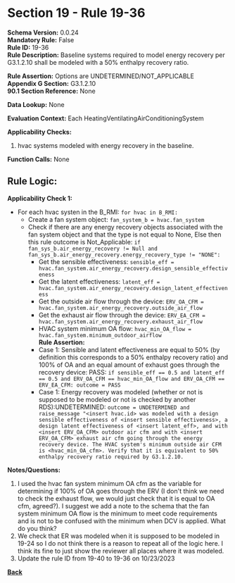 # Section 19 - Rule 19-36         
**Schema Version:** 0.0.24      
**Mandatory Rule:** False      
**Rule ID:** 19-36         
**Rule Description:** Baseline systems required to model energy recovery per G3.1.2.10 shall be modeled with a 50% enthalpy recovery ratio. 

**Rule Assertion:** Options are UNDETERMINED/NOT_APPLICABLE     
**Appendix G Section:** G3.1.2.10         
**90.1 Section Reference:** None  

**Data Lookup:** None  

**Evaluation Context:** Each HeatingVentilatingAirConditioningSystem  

**Applicability Checks:** 
1. hvac systems modeled with energy recovery in the baseline.   

**Function Calls:**  None  

## Rule Logic:      
**Applicability Check 1:**  
- For each hvac systen in the B_RMI: `for hvac in B_RMI:`  
    - Create a fan system object: `fan_system_b = hvac.fan_system`  
    - Check if there are any energy recovery objects associated with the fan system object and that the type is not equal to None, Else then this rule outcome is Not_Applicable: `if fan_sys_b.air_energy_recovery != Null and fan_sys_b.air_energy_recovery.energy_recovery_type != "NONE":` 
        - Get the sensible effectiveness: `sensible_eff = hvac.fan_system.air_energy_recovery.design_sensible_effectiveness`  
        - Get the latent effectiveness: `latent_eff = hvac.fan_system.air_energy_recovery.design_latent_effectiveness`  
        - Get the outside air flow through the device: `ERV_OA_CFM = hvac.fan_system.air_energy_recovery.outside_air_flow`  
        - Get the exhaust air flow through the device: `ERV_EA_CFM = hvac.fan_system.air_energy_recovery.exhaust_air_flow`  
        - HVAC system minimum OA flow: `hvac_min_OA_flow = hvac.fan_system.minimum_outdoor_airflow`  
        **Rule Assertion:** 
        - Case 1: Sensible and latent effectiveness are equal to 50% (by definition this corresponds to a 50% enthalpy recovery ratio) and 100% of OA and an equal amount of exhaust goes through the recovery device: PASS: `if sensible_eff == 0.5 and latent_eff == 0.5 and ERV_OA_CFM == hvac_min_OA_flow and ERV_OA_CFM == ERV_EA_CFM: outcome = PASS`  
        - Case 1: Energy recovery was modeled (whether or not is supposed to be modeled or not is checked by another RDS):UNDETERMINED: `outcome = UNDETERMINED and raise_message "<insert hvac.id> was modeled with a design sensible effectiveness of <insert sensible effectiveness>, a design latent effectiveness of <insert latent_eff>, and with <insert ERV_OA_CFM> outdoor air cfm and with <insert ERV_OA_CFM> exhaust air cfm going through the energy recovery device. The HVAC system's minimum outside air CFM is <hvac_min_OA_cfm>. Verify that it is equivalent to 50% enthalpy recovery ratio required by G3.1.2.10.`  

**Notes/Questions:**  
1. I used the hvac fan system minimum OA cfm as the variable for determining if 100% of OA goes through the ERV (I don't think we need to check the exhaust flow, we would just check that it is equal to OA cfm, agreed?). I suggest we add a note to the schema that the fan system minimum OA flow is the minimum to meet code requirements and is not to be confused with the minimum when DCV is applied. What do you think?
2. We check that ER was modeled when it is supposed to be modeled in 19-24 so I do not think there is a reason to repeat all of the logic here.  I think its fine to just show the reviewer all places where it was modeled. 
3. Update the rule ID from 19-40 to 19-36 on 10/23/2023

**[Back](_toc.md)**


